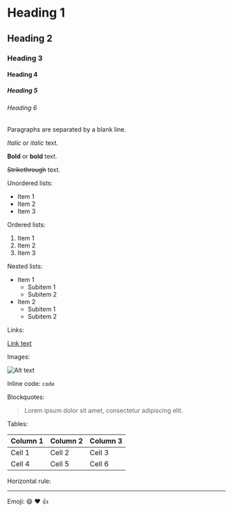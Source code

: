 # Heading 1
## Heading 2
### Heading 3
#### Heading 4
##### Heading 5
###### Heading 6

Paragraphs are separated by a blank line.

*Italic* or _italic_ text.

**Bold** or __bold__ text.

~~Strikethrough~~ text.

Unordered lists:

- Item 1
- Item 2
- Item 3

Ordered lists:

1. Item 1
2. Item 2
3. Item 3

Nested lists:

- Item 1
  - Subitem 1
  - Subitem 2
- Item 2
  - Subitem 1
  - Subitem 2

Links:

[Link text](http://example.com)

Images:

![Alt text](http://example.com/image.jpg)

Inline code: `code`

Blockquotes:

> Lorem ipsum dolor sit amet, consectetur adipiscing elit.

Tables:

| Column 1 | Column 2 | Column 3 |
|----------|----------|----------|
| Cell 1   | Cell 2   | Cell 3   |
| Cell 4   | Cell 5   | Cell 6   |

Horizontal rule:

---

Emoji: :smile: :heart: :thumbsup:

